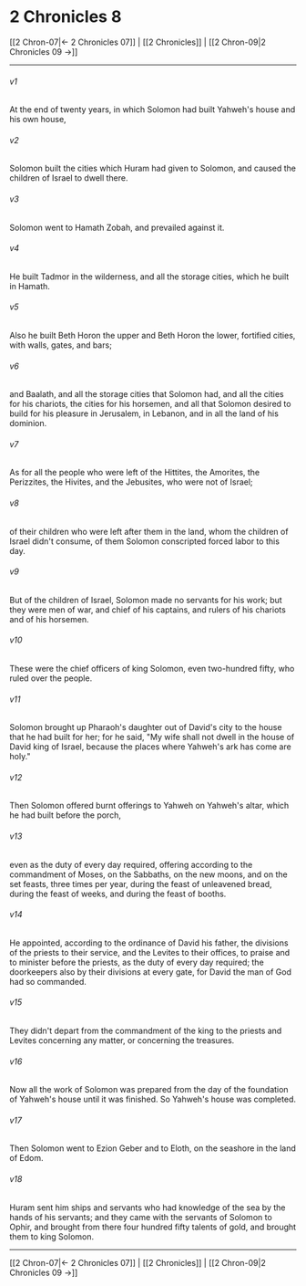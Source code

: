 # 2 Chronicles 8

[[2 Chron-07|← 2 Chronicles 07]] | [[2 Chronicles]] | [[2 Chron-09|2 Chronicles 09 →]]
***



###### v1 
At the end of twenty years, in which Solomon had built Yahweh's house and his own house, 

###### v2 
Solomon built the cities which Huram had given to Solomon, and caused the children of Israel to dwell there. 

###### v3 
Solomon went to Hamath Zobah, and prevailed against it. 

###### v4 
He built Tadmor in the wilderness, and all the storage cities, which he built in Hamath. 

###### v5 
Also he built Beth Horon the upper and Beth Horon the lower, fortified cities, with walls, gates, and bars; 

###### v6 
and Baalath, and all the storage cities that Solomon had, and all the cities for his chariots, the cities for his horsemen, and all that Solomon desired to build for his pleasure in Jerusalem, in Lebanon, and in all the land of his dominion. 

###### v7 
As for all the people who were left of the Hittites, the Amorites, the Perizzites, the Hivites, and the Jebusites, who were not of Israel; 

###### v8 
of their children who were left after them in the land, whom the children of Israel didn't consume, of them Solomon conscripted forced labor to this day. 

###### v9 
But of the children of Israel, Solomon made no servants for his work; but they were men of war, and chief of his captains, and rulers of his chariots and of his horsemen. 

###### v10 
These were the chief officers of king Solomon, even two-hundred fifty, who ruled over the people. 

###### v11 
Solomon brought up Pharaoh's daughter out of David's city to the house that he had built for her; for he said, "My wife shall not dwell in the house of David king of Israel, because the places where Yahweh's ark has come are holy." 

###### v12 
Then Solomon offered burnt offerings to Yahweh on Yahweh's altar, which he had built before the porch, 

###### v13 
even as the duty of every day required, offering according to the commandment of Moses, on the Sabbaths, on the new moons, and on the set feasts, three times per year, during the feast of unleavened bread, during the feast of weeks, and during the feast of booths. 

###### v14 
He appointed, according to the ordinance of David his father, the divisions of the priests to their service, and the Levites to their offices, to praise and to minister before the priests, as the duty of every day required; the doorkeepers also by their divisions at every gate, for David the man of God had so commanded. 

###### v15 
They didn't depart from the commandment of the king to the priests and Levites concerning any matter, or concerning the treasures. 

###### v16 
Now all the work of Solomon was prepared from the day of the foundation of Yahweh's house until it was finished. So Yahweh's house was completed. 

###### v17 
Then Solomon went to Ezion Geber and to Eloth, on the seashore in the land of Edom. 

###### v18 
Huram sent him ships and servants who had knowledge of the sea by the hands of his servants; and they came with the servants of Solomon to Ophir, and brought from there four hundred fifty talents of gold, and brought them to king Solomon.

***
[[2 Chron-07|← 2 Chronicles 07]] | [[2 Chronicles]] | [[2 Chron-09|2 Chronicles 09 →]]
